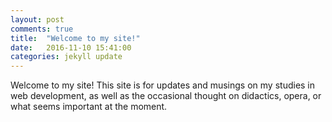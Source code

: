 ```yaml
---
layout: post
comments: true
title:  "Welcome to my site!"
date:   2016-11-10 15:41:00
categories: jekyll update
---
```


Welcome to my site! This site is for updates and musings on my studies in web development,
as well as the occasional thought on didactics, opera, or what seems important at the moment.

